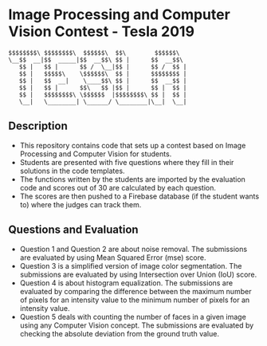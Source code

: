 # Image Processing and Computer Vision Contest - Tesla 2019

```
$$$$$$$$\ $$$$$$$$\  $$$$$$\  $$\        $$$$$$\  
\__$$  __|$$  _____|$$  __$$\ $$ |      $$  __$$\ 
   $$ |   $$ |      $$ /  \__|$$ |      $$ /  $$ |
   $$ |   $$$$$\    \$$$$$$\  $$ |      $$$$$$$$ |
   $$ |   $$  __|    \____$$\ $$ |      $$  __$$ |
   $$ |   $$ |      $$\   $$ |$$ |      $$ |  $$ |
   $$ |   $$$$$$$$\ \$$$$$$  |$$$$$$$$\ $$ |  $$ |
   \__|   \________| \______/ \________|\__|  \__|
```

## Description

- This repository contains code that sets up a contest based on Image Processing and Computer Vision for students.
- Students are presented with five questions where they fill in their solutions in the code templates.
- The functions written by the students are imported by the evaluation code and scores out of 30 are calculated by each question.
- The scores are then pushed to a Firebase database (if the student wants to) where the judges can track them.

## Questions and Evaluation
- Question 1 and Question 2 are about noise removal. The submissions are evaluated by using Mean Squared Error (mse) score.
- Question 3 is a simplified version of image color segmentation. The submissions are evaluated by using Intersection over Union (IoU) score.
- Question 4 is about histogram equalization. The submissions are evaluated by comparing the difference between the maximum number of pixels for an intensity value to the minimum number of pixels for an intensity value.
- Question 5 deals with counting the number of faces in a given image using any Computer Vision concept. The submissions are evaluated by checking the absolute deviation from the ground truth value.
